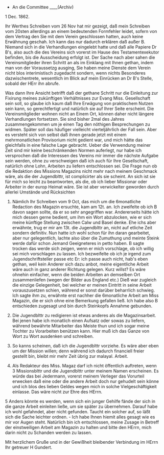 + An die Committee ____(Archiv)

 1 Dec. 1862.

Ihr Werthes Schreiben vom 26 Nov hat mir gezeigt, daß mein Schreiben vom 20sten allerdings an einem bedeutenden Formfehler leidet, sofern von dem Vertrag den Sie mit dem Verein geschlossen hatten, auch keine Erwähnung geschah. Ich kann das nur dadurch erklären daß außer B. Niemand sich in die Verhandlungen eingelebt hatte und daß alle Papiere Dr B's, also auch die des Vereins sich vorerst im Hause des Testamentexekutor befinden, bis die Ausscheidung erfolgt ist. Der Sache nach aber sahen die Vereinsmitglieder ihren Schritt an als im Einklang mit Ihnen gethan, indem man von der Voraussetzg ausging, Sie haben meine Dienste dem Verein nicht blos interimistisch zugedacht sondern, wenn nichts Besonderes dazwischentrete, wesentlich im Blick auf mein Einrücken an Dr B's Stelle, sobald der HErr ihn abrufe.

Was dann Ihre Ansicht betrifft daß der gethane Schritt nur die Einleitung zur Fixirung meines zukünftigen Verhältnisses zur Evang Miss. Gesellschaft sein soll, so glaube ich kaum daß Ihre Erwägung von praktischem Nutzen sein kann, so gerechtfertigt und natürlich sie auf Ihrer Seite erscheint. Die Vereinsmitglieder wohnen nicht an Einem Ort, können daher nicht längere Verhandlungen fortsetzen. Sie sind bisher 2mal des Jahres zusammengekommen um je einen Tag den nöthigen Besprechungen zu widmen. Später soll das häufiger vielleicht vierteljährlich der Fall sein. Aber es versteht sich von selbst daß ihnen gerade jetzt mit einem mehrmonatlichen Provisorium nicht gedient war, und mich hätte das gleichfalls in eine falsche Lage gebracht. Ueber die Verwendung meiner Zeit sind mir keine beschränkenden Normen auferlegt, nur habe ich versprochen daß die Interessen des Vereins mir immer die nächste Aufgabe sein werden, ohne zu verschweigen daß ich auch für Ihre Gesellschaft, natürlich ohne Lohn, Arbeiten zu liefern entschlossen sei. 
Die Frage nun ob die Redaktion des Missions Magazins nicht mehr nach meinem Geschmack wäre, als die der Jugendblttr, ist complicirter als sie scheint. An sich ist sie für mich so leicht zu beantworten, als die, ob ich lieber Missionar oder Arbeiter in der europ Heimat wäre. Sie ist aber verwickelter geworden durch allerlei Umstände und Rücksichten

1) Nämlich Ihr Schreiben vom 9 Oct, das mich um die 6monatliche Redaction des Magazin ersuchte, kam am 12t. an. Ich zweifelte ob ich B davon sagen sollte, da er so sehr angegriffen war. Andererseits hätte ich mich dessen gerne bedient, um ihm ein Wort abzulocken, wie er sich meine künftige Stellung zwischen Calw und Basel denke. Ehe ichs aber erwähnte, trug er mir am 13t. die Jugendblttr an, nicht auf etliche Zeit sondern definitiv. Nun hatte ich wohl schon für ihn daran gearbeitet, aber nur gelegentlich, lachte also über die Zumuthung und meinte Steink werde dafür schon Jemand Geeigneteres in petto haben. B sagte trocken das werde sich zeigen, wenn er mich vorschlage, ob ich willig sei mich vorschlagen zu lassen. Ich bezweifelte ob ich je irgend zum Jugendschriftsteller passe etc Er: ich passe auch nicht, hab's eben gethan, weil kein Anderer sich dazu anbot, meine eigentliche Arbeit wäre auch in ganz anderer Richtung gelegen. Kurz willst? Es wäre ohnehin einfacher, wenn die beiden Arbeiten an demselben Ort zusammenliefen (wegen der Bilder aus England etc.) Dieß war zugleich die einzige Gelegenheit, bei welcher er meinen Eintritt in seine Arbeit vorauszusetzen schien, während er sonst darüber beharrlich schwieg. Ich sagte ihm zu, erwähnte erst nachher die 6monatliche Arbeit am Miss Magazin, die er sich ohne eine Bemerkung gefallen ließ. Ich habe also B entschieden zugesagt und bin durch Steinkopfs Annahme gebunden.

2) Die Jugendblttr zu redigieren ist etwas anderes als die Magazinsarbeit. Bei jenen habe ich monatlich einen Aufsatz oder sowas zu liefern, während bewährte Mitarbeiter das Meiste thun und ich sogar meine Tochter zu Vorarbeiten benützen kann. Hier muß ich das Ganze von Wort zu Wort ausdenken und schreiben.

3) So kanns scheinen, daß ich die Jugendblttr vorziehe. Es wäre aber eben um der Mission willen; denn während ich dadurch financiell freier gestellt bin, bleibt mir mehr Zeit übrig zur malayal. Arbeit.

4) Als Redakteur des Miss. Magaz darf ich nicht öffentlich auftreten, wenn 3 Missionsblttr und die Jugendblttr unter meinem Namen erscheinen. Es würde das bei Jedermann, vorerst meinem Verleger das Vorurteil erwecken daß eine oder die andere Arbeit doch nur gehudelt sein könne und ich blos des lieben Geldes wegen mich in solche Vielgeschäftigkeit einlasse. Das wäre nicht zur Ehre des HErrn.

5 Anders könnte es werden, wenn sich ein junger Gehilfe fände der sich in die ganze Arbeit einleiten ließe, um sie später zu übernehmen. Darauf habe ich wohl gefahndet, aber nicht gefunden. Taucht ein solcher auf, so läßt sich die Sache leichter ordnen. - Ich habe Ihnen hiemit alles gesagt wie es mir vor Augen steht. Natürlich bin ich entschlossen, meine Zusage in Betreff der einstweiligen Arbeit am Magazin zu halten und bitte den HErrn, mich darin nicht zu Schanden werden zu lassen.

Mit herzlichem Gruße und in der Gewißheit bleibender Verbindung  im HErrn
 Ihr getreuer
 H Gundert.
